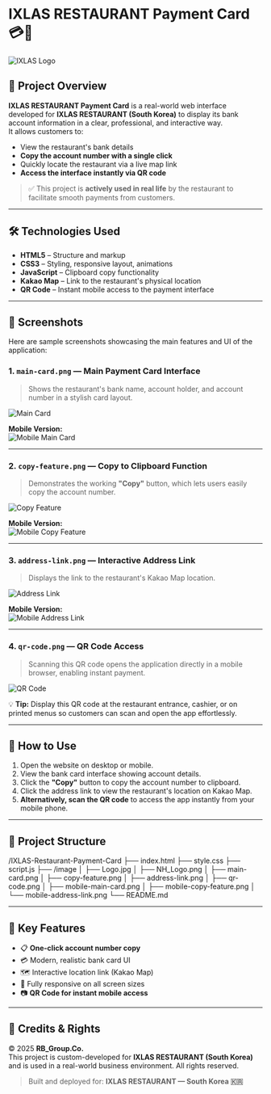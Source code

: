 # IXLAS RESTAURANT Payment Card 💳🧾

![IXLAS Logo](/image/Logo.jpg)

## 📌 Project Overview

**IXLAS RESTAURANT Payment Card** is a real-world web interface developed for **IXLAS RESTAURANT (South Korea)** to display its bank account information in a clear, professional, and interactive way.  
It allows customers to:

- View the restaurant's bank details  
- **Copy the account number with a single click**  
- Quickly locate the restaurant via a live map link  
- **Access the interface instantly via QR code**

> ✅ This project is **actively used in real life** by the restaurant to facilitate smooth payments from customers.

---

## 🛠 Technologies Used

- **HTML5** – Structure and markup  
- **CSS3** – Styling, responsive layout, animations  
- **JavaScript** – Clipboard copy functionality  
- **Kakao Map** – Link to the restaurant's physical location  
- **QR Code** – Instant mobile access to the payment interface

---

## 📸 Screenshots

Here are sample screenshots showcasing the main features and UI of the application:

### 1. `main-card.png` — Main Payment Card Interface  
> Shows the restaurant's bank name, account holder, and account number in a stylish card layout.

![Main Card](/image/main-card.png)

**Mobile Version:**  
![Mobile Main Card](/image/mobile-main-card.png)

---

### 2. `copy-feature.png` — Copy to Clipboard Function  
> Demonstrates the working **"Copy"** button, which lets users easily copy the account number.

![Copy Feature](/image/copy-feature.png)

**Mobile Version:**  
![Mobile Copy Feature](/image/mobile-copy-feature.png)

---

### 3. `address-link.png` — Interactive Address Link  
> Displays the link to the restaurant's Kakao Map location.

![Address Link](/image/address-link.png)

**Mobile Version:**  
![Mobile Address Link](/image/mobile-address-link.png)

---

### 4. `qr-code.png` — QR Code Access  
> Scanning this QR code opens the application directly in a mobile browser, enabling instant payment.

![QR Code](/image/qr-code.png)

💡 **Tip:** Display this QR code at the restaurant entrance, cashier, or on printed menus so customers can scan and open the app effortlessly.

---

## 🚀 How to Use

1. Open the website on desktop or mobile.
2. View the bank card interface showing account details.
3. Click the **"Copy"** button to copy the account number to clipboard.
4. Click the address link to view the restaurant's location on Kakao Map.
5. **Alternatively, scan the QR code** to access the app instantly from your mobile phone.

---

## 📁 Project Structure

/IXLAS-Restaurant-Payment-Card
├── index.html
├── style.css
├── script.js
├── /image
│ ├── Logo.jpg
│ ├── NH_Logo.png
│ ├── main-card.png
│ ├── copy-feature.png
│ ├── address-link.png
│ ├── qr-code.png
│ ├── mobile-main-card.png
│ ├── mobile-copy-feature.png
│ └── mobile-address-link.png
└── README.md


---

## 🌟 Key Features

- 📋 **One-click account number copy**  
- 💳 Modern, realistic bank card UI  
- 🗺 Interactive location link (Kakao Map)  
- 📱 Fully responsive on all screen sizes  
- 📷 **QR Code for instant mobile access**

---

## 🧾 Credits & Rights

© 2025 **RB_Group.Co.**  
This project is custom-developed for **IXLAS RESTAURANT (South Korea)** and is used in a real-world business environment. All rights reserved.

> Built and deployed for: **IXLAS RESTAURANT — South Korea 🇰🇷**
